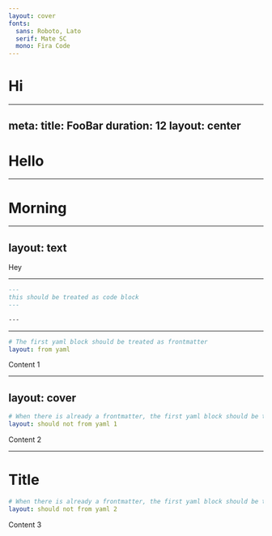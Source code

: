 ```yaml
---
layout: cover
fonts:
  sans: Roboto, Lato
  serif: Mate SC
  mono: Fira Code
---
```


# Hi

---
meta:
  title: FooBar
  duration: 12
layout: center
---

# Hello

<!--
This is note
-->

---

# Morning

---
layout: text
---

<!-- This is not note -->
Hey

<!--
This is note
-->

---

```md
---
this should be treated as code block
---

---
```

---

```yaml
# The first yaml block should be treated as frontmatter
layout: from yaml
```

Content 1

---
layout: cover
---

```yaml
# When there is already a frontmatter, the first yaml block should be treated as content
layout: should not from yaml 1
```

Content 2

---

# Title

```yaml
# When there is already a frontmatter, the first yaml block should be treated as content
layout: should not from yaml 2
```

Content 3
